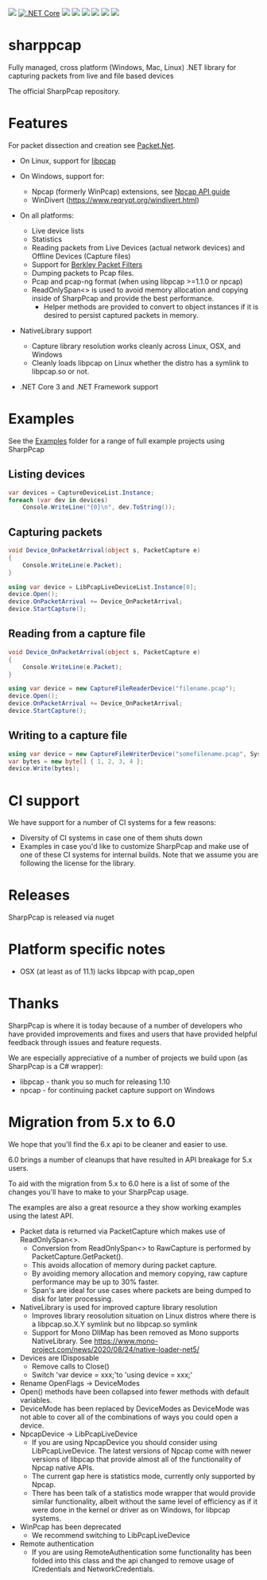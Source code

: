 [![](https://img.shields.io/nuget/v/SharpPcap.svg?label=NuGet&logo=nuget)](https://www.nuget.org/packages/SharpPcap/)
[![.NET Core](https://github.com/dotpcap/sharppcap/actions/workflows/dotnet-core.yml/badge.svg)](https://github.com/dotpcap/sharppcap/actions/workflows/dotnet-core.yml)
[![](https://img.shields.io/appveyor/ci/chmorgan/sharppcap/master.svg?label=AppVeyor&logo=appveyor)](https://ci.appveyor.com/project/chmorgan/sharppcap/branch/master)
[![](https://dev.azure.com/dotpcap/dotpcap/_apis/build/status/dotpcap.sharppcap)](https://dev.azure.com/dotpcap/dotpcap/_build/latest?definitionId=2&branchName=master)
[![](https://circleci.com/gh/dotpcap/sharppcap/tree/master.svg?style=svg)](https://circleci.com/gh/dotpcap/sharppcap/tree/master)
[![](https://img.shields.io/travis/com/chmorgan/sharppcap/master?label=Travis%20CI&logo=travis)](https://travis-ci.com/chmorgan/sharppcap)
[![](https://codecov.io/gh/dotpcap/sharppcap/branch/master/graph/badge.svg?token=znqv9q5lVA)](https://codecov.io/gh/dotpcap/sharppcap)
[![](https://badges.gitter.im/SharpPcap/community.svg)](https://gitter.im/SharpPcap/community)

# sharppcap
Fully managed, cross platform (Windows, Mac, Linux) .NET library for capturing packets from live and file based devices

The official SharpPcap repository.

# Features
For packet dissection and creation see [Packet.Net](https://github.com/chmorgan/packetnet).

* On Linux, support for [libpcap](http://www.tcpdump.org/manpages/pcap.3pcap.html)

* On Windows, support for:
  * Npcap (formerly WinPcap) extensions, see [Npcap API guide](https://nmap.org/npcap/guide/npcap-devguide.html#npcap-api)
  * WinDivert (https://www.reqrypt.org/windivert.html)

* On all platforms:
  * Live device lists
  * Statistics
  * Reading packets from Live Devices (actual network devices) and Offline Devices (Capture files)
  * Support for [Berkley Packet Filters](https://www.tcpdump.org/manpages/pcap-filter.7.html)
  * Dumping packets to Pcap files.
  * Pcap and pcap-ng format (when using libpcap >=1.1.0 or npcap)
  * ReadOnlySpan<> is used to avoid memory allocation and copying inside of SharpPcap and provide the best performance.
    * Helper methods are provided to convert to object instances if it is desired to persist captured packets in memory.

* NativeLibrary support
  * Capture library resolution works cleanly across Linux, OSX, and Windows
  * Cleanly loads libpcap on Linux whether the distro has a symlink to libpcap.so or not.

* .NET Core 3 and .NET Framework support


# Examples

See the [Examples](https://github.com/chmorgan/sharppcap/tree/master/Examples) folder for a range of full example projects using SharpPcap

## Listing devices
   ```cs
   var devices = CaptureDeviceList.Instance;
   foreach (var dev in devices)
       Console.WriteLine("{0}\n", dev.ToString());
   ```

## Capturing packets
   ```cs
   void Device_OnPacketArrival(object s, PacketCapture e)
   {
       Console.WriteLine(e.Packet);
   }

   using var device = LibPcapLiveDeviceList.Instance[0];
   device.Open();
   device.OnPacketArrival += Device_OnPacketArrival;
   device.StartCapture();
   ```

## Reading from a capture file
   ```cs
   void Device_OnPacketArrival(object s, PacketCapture e)
   {
       Console.WriteLine(e.Packet);
   }

   using var device = new CaptureFileReaderDevice("filename.pcap");
   device.Open();
   device.OnPacketArrival += Device_OnPacketArrival;
   device.StartCapture();
   ```

## Writing to a capture file
   ```cs
   using var device = new CaptureFileWriterDevice("somefilename.pcap", System.IO.FileMode.Open);
   var bytes = new byte[] { 1, 2, 3, 4 };
   device.Write(bytes);
   ```

# CI support
We have support for a number of CI systems for a few reasons:

* Diversity of CI systems in case one of them shuts down
* Examples in case you'd like to customize SharpPcap and make use of one of these CI systems for internal builds. Note that we assume you are following the license for the library.

# Releases
SharpPcap is released via nuget

# Platform specific notes
* OSX (at least as of 11.1) lacks libpcap with pcap_open

# Thanks

SharpPcap is where it is today because of a number of developers who have provided improvements and fixes
and users that have provided helpful feedback through issues and feature requests.

We are especially appreciative of a number of projects we build upon (as SharpPcap is a C# wrapper):

* libpcap - thank you so much for releasing 1.10
* npcap - for continuing packet capture support on Windows

# Migration from 5.x to 6.0

We hope that you'll find the 6.x api to be cleaner and easier to use.

6.0 brings a number of cleanups that have resulted in API breakage for 5.x users.

To aid with the migration from 5.x to 6.0 here is a list of some of the changes you'll have to make to your
SharpPcap usage.

The examples are also a great resource a they show working examples using the latest API.

* Packet data is returned via PacketCapture which makes use of ReadOnlySpan<>.
  * Conversion from ReadOnlySpan<> to RawCapture is performed by PacketCapture.GetPacket().
  * This avoids allocation of memory during packet capture.
  * By avoiding memory allocation and memory copying, raw capture performance may be up to 30% faster.
  * Span's are ideal for use cases where packets are being dumped to disk for later processing.
* NativeLibrary is used for improved capture library resolution
  * Improves library reosolution situation on Linux distros where there is a libpcap.so.X.Y symlink but no libpcap.so symlink
  * Support for Mono DllMap has been removed as Mono supports NativeLibrary. See https://www.mono-project.com/news/2020/08/24/native-loader-net5/
* Devices are IDisposable
  * Remove calls to Close()
  * Switch 'var device = xxx;'to 'using device = xxx;'
* Rename OpenFlags -> DeviceModes
* Open() methods have been collapsed into fewer methods with default variables.
* DeviceMode has been replaced by DeviceModes as DeviceMode was not able to cover all of the combinations of ways you could open a device.
* NpcapDevice -> LibPcapLiveDevice
  * If you are using NpcapDevice you should consider using LibPcapLiveDevice. The latest versions of Npcap come with
newer versions of libpcap that provide almost all of the functionality of Npcap native APIs.
  * The current gap here is statistics mode, currently only supported by Npcap.
  * There has been talk of a statistics mode wrapper that would provide similar functionality, albeit without
the same level of efficiency as if it were done in the kernel or driver as on Windows, for libpcap systems.
* WinPcap has been deprecated
  * We recommend switching to LibPcapLiveDevice
* Remote authentication
  * If you are using RemoteAuthentication some functionality has been folded into this class and the api changed
to remove usage of ICredentials and NetworkCredentials.
